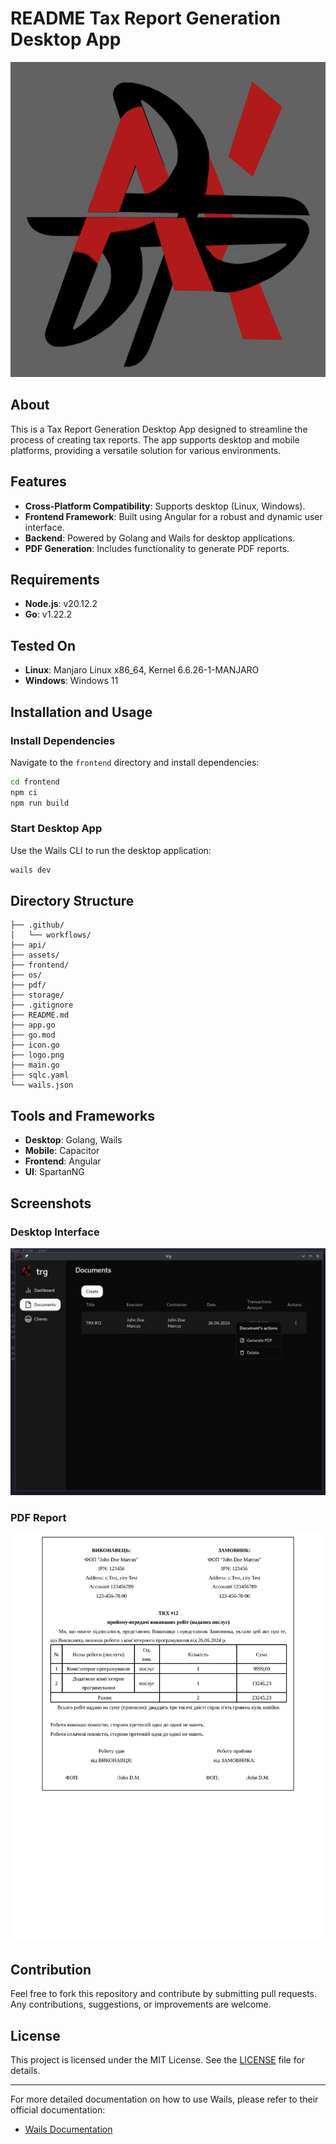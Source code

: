 # README Tax Report Generation Desktop App

![Logo](./logo.png)

## About

This is a Tax Report Generation Desktop App designed to streamline the process of creating tax reports. The app supports desktop and mobile platforms, providing a versatile solution for various environments.

## Features

- **Cross-Platform Compatibility**: Supports desktop (Linux, Windows).
- **Frontend Framework**: Built using Angular for a robust and dynamic user interface.
- **Backend**: Powered by Golang and Wails for desktop applications.
- **PDF Generation**: Includes functionality to generate PDF reports.

## Requirements

- **Node.js**: v20.12.2
- **Go**: v1.22.2

## Tested On

- **Linux**: Manjaro Linux x86_64, Kernel 6.6.26-1-MANJARO
- **Windows**: Windows 11

## Installation and Usage

### Install Dependencies

Navigate to the `frontend` directory and install dependencies:

```bash
cd frontend
npm ci
npm run build
```

### Start Desktop App

Use the Wails CLI to run the desktop application:

```bash
wails dev
```

## Directory Structure

```plaintext
├── .github/
│   └── workflows/
├── api/
├── assets/
├── frontend/
├── os/
├── pdf/
├── storage/
├── .gitignore
├── README.md
├── app.go
├── go.mod
├── icon.go
├── logo.png
├── main.go
├── sqlc.yaml
└── wails.json
```

## Tools and Frameworks

- **Desktop**: Golang, Wails
- **Mobile**: Capacitor
- **Frontend**: Angular
- **UI**: SpartanNG

## Screenshots

### Desktop Interface

![Desktop Interface](./screenshots/list_of_documents.png)

### PDF Report

![PDF Report](./screenshots/test.png)

## Contribution

Feel free to fork this repository and contribute by submitting pull requests. Any contributions, suggestions, or improvements are welcome.

## License

This project is licensed under the MIT License. See the [LICENSE](./LICENSE) file for details.

---

For more detailed documentation on how to use Wails, please refer to their official documentation:

- [Wails Documentation](https://wails.io/docs/)
